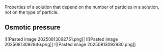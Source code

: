 Properties of a solution that depend on the number of particles in a solution, not on the type of particle.

## Osmotic pressure
![[Pasted image 20250813092751.png]]
![[Pasted image 20250813092846.png]]
![[Pasted image 20250813092930.png]]